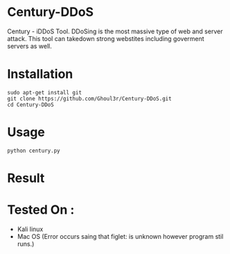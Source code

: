 # Century-DDoS
Century - iDDoS Tool. DDoSing is the most massive type of web and server attack. This tool can takedown strong webstites including goverment servers as well.

# Installation
```
sudo apt-get install git
git clone https://github.com/Ghoul3r/Century-DDoS.git
cd Century-DDoS
```
# Usage
```
python century.py
```
# Result


# Tested On :
* Kali linux
* Mac OS (Error occurs saing that figlet: is unknown however program stil runs.)
